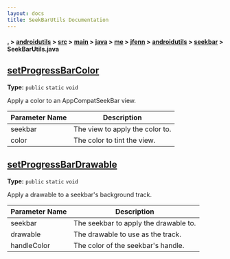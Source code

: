 ```yaml
---
layout: docs
title: SeekBarUtils Documentation
---
```

#### [.](./../../../../../../../../index) > [androidutils](./../../../../../../../index) > [src](./../../../../../../index) > [main](./../../../../../index) > [java](./../../../../index) > [me](./../../../index) > [jfenn](./../../index) > [androidutils](./../index) > [seekbar](./index) > **SeekBarUtils.java**

## [setProgressBarColor](https://github.com/fennifith/AndroidUtils/blob/master/androidutils/src/main/java/me/jfenn/androidutils/seekbar/SeekBarUtils.java#L15)

**Type:** `public` `static` `void`

Apply a color to an AppCompatSeekBar view. 





|Parameter Name|Description|
|-----|-----|
|seekbar|The view to apply the color to.|
|color|The color to tint the view.  |








## [setProgressBarDrawable](https://github.com/fennifith/AndroidUtils/blob/master/androidutils/src/main/java/me/jfenn/androidutils/seekbar/SeekBarUtils.java#L27)

**Type:** `public` `static` `void`

Apply a drawable to a seekbar's background track. 





|Parameter Name|Description|
|-----|-----|
|seekbar|The seekbar to apply the drawable to.|
|drawable|The drawable to use as the track.|
|handleColor|The color of the seekbar's handle.  |








